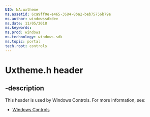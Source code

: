 ```yaml
---
UID: NA:uxtheme
ms.assetid: 6ca9ff0e-e465-3684-8ba2-beb75756b79e
ms.author: windowssdkdev
ms.date: 11/05/2018
ms.keywords: 
ms.prod: windows
ms.technology: windows-sdk
ms.topic: portal
tech.root: controls
---
```


# Uxtheme.h header


## -description


This header is used by Windows Controls. For more information, see:

- [Windows Controls](../_controls)
